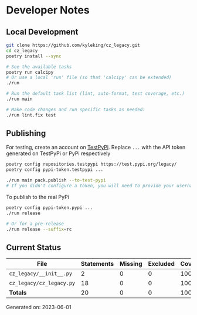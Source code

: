 # Developer Notes

## Local Development

```sh
git clone https://github.com/kyleking/cz_legacy.git
cd cz_legacy
poetry install --sync

# See the available tasks
poetry run calcipy
# Or use a local 'run' file (so that 'calcipy' can be extended)
./run

# Run the default task list (lint, auto-format, test coverage, etc.)
./run main

# Make code changes and run specific tasks as needed:
./run lint.fix test
```

## Publishing

For testing, create an account on [TestPyPi](https://test.pypi.org/legacy/). Replace `...` with the API token generated on TestPyPi or PyPi respectively

```sh
poetry config repositories.testpypi https://test.pypi.org/legacy/
poetry config pypi-token.testpypi ...

./run main pack.publish --to-test-pypi
# If you didn't configure a token, you will need to provide your username and password to publish
```

To publish to the real PyPi

```sh
poetry config pypi-token.pypi ...
./run release

# Or for a pre-release
./run release --suffix=rc
```

## Current Status

<!-- {cts} COVERAGE -->
| File                     |   Statements |   Missing |   Excluded | Coverage   |
|--------------------------|--------------|-----------|------------|------------|
| `cz_legacy/__init__.py`  |            2 |         0 |          0 | 100.0%     |
| `cz_legacy/cz_legacy.py` |           18 |         0 |          0 | 100.0%     |
| **Totals**               |           20 |         0 |          0 | 100.0%     |

Generated on: 2023-06-01
<!-- {cte} -->
